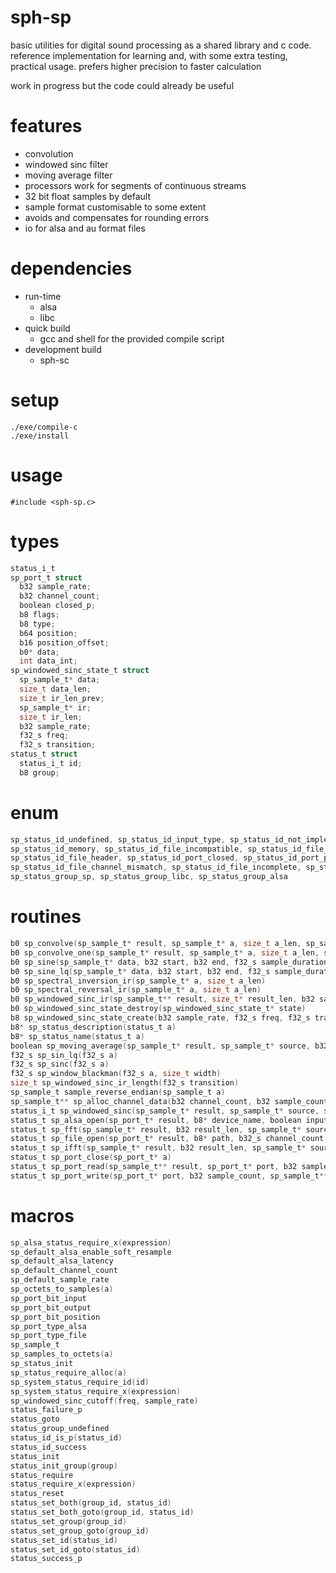 # sph-sp
basic utilities for digital sound processing as a shared library and c code.
reference implementation for learning and, with some extra testing, practical usage.
prefers higher precision to faster calculation

work in progress but the code could already be useful

# features
* convolution
* windowed sinc filter
* moving average filter
* processors work for segments of continuous streams
* 32 bit float samples by default
* sample format customisable to some extent
* avoids and compensates for rounding errors
* io for alsa and au format files

# dependencies
* run-time
  * alsa
  * libc
* quick build
  * gcc and shell for the provided compile script
* development build
  * sph-sc

# setup
```
./exe/compile-c
./exe/install
```

# usage
```
#include <sph-sp.c>
```

# types
```c
status_i_t
sp_port_t struct
  b32 sample_rate;
  b32 channel_count;
  boolean closed_p;
  b8 flags;
  b8 type;
  b64 position;
  b16 position_offset;
  b0* data;
  int data_int;
sp_windowed_sinc_state_t struct
  sp_sample_t* data;
  size_t data_len;
  size_t ir_len_prev;
  sp_sample_t* ir;
  size_t ir_len;
  b32 sample_rate;
  f32_s freq;
  f32_s transition;
status_t struct
  status_i_t id;
  b8 group;
```

# enum
```c
sp_status_id_undefined, sp_status_id_input_type, sp_status_id_not_implemented,
sp_status_id_memory, sp_status_id_file_incompatible, sp_status_id_file_encoding,
sp_status_id_file_header, sp_status_id_port_closed, sp_status_id_port_position,
sp_status_id_file_channel_mismatch, sp_status_id_file_incomplete, sp_status_id_port_type,
sp_status_group_sp, sp_status_group_libc, sp_status_group_alsa
```

# routines
```c
b0 sp_convolve(sp_sample_t* result, sp_sample_t* a, size_t a_len, sp_sample_t* b, size_t b_len, sp_sample_t* carryover, size_t carryover_len)
b0 sp_convolve_one(sp_sample_t* result, sp_sample_t* a, size_t a_len, sp_sample_t* b, size_t b_len)
b0 sp_sine(sp_sample_t* data, b32 start, b32 end, f32_s sample_duration, f32_s freq, f32_s phase, f32_s amp)
b0 sp_sine_lq(sp_sample_t* data, b32 start, b32 end, f32_s sample_duration, f32_s freq, f32_s phase, f32_s amp)
b0 sp_spectral_inversion_ir(sp_sample_t* a, size_t a_len)
b0 sp_spectral_reversal_ir(sp_sample_t* a, size_t a_len)
b0 sp_windowed_sinc_ir(sp_sample_t** result, size_t* result_len, b32 sample_rate, f32_s freq, f32_s transition)
b0 sp_windowed_sinc_state_destroy(sp_windowed_sinc_state_t* state)
b8 sp_windowed_sinc_state_create(b32 sample_rate, f32_s freq, f32_s transition, sp_windowed_sinc_state_t** state)
b8* sp_status_description(status_t a)
b8* sp_status_name(status_t a)
boolean sp_moving_average(sp_sample_t* result, sp_sample_t* source, b32 source_len, sp_sample_t* prev, b32 prev_len, sp_sample_t* next, b32 next_len, b32 start, b32 end, b32 distance)
f32_s sp_sin_lq(f32_s a)
f32_s sp_sinc(f32_s a)
f32_s sp_window_blackman(f32_s a, size_t width)
size_t sp_windowed_sinc_ir_length(f32_s transition)
sp_sample_t sample_reverse_endian(sp_sample_t a)
sp_sample_t** sp_alloc_channel_data(b32 channel_count, b32 sample_count)
status_i_t sp_windowed_sinc(sp_sample_t* result, sp_sample_t* source, size_t source_len, b32 sample_rate, f32_s freq, f32_s transition, sp_windowed_sinc_state_t** state)
status_t sp_alsa_open(sp_port_t* result, b8* device_name, boolean input_p, b32_s channel_count, b32_s sample_rate, b32_s latency)
status_t sp_fft(sp_sample_t* result, b32 result_len, sp_sample_t* source, b32 source_len)
status_t sp_file_open(sp_port_t* result, b8* path, b32_s channel_count, b32_s sample_rate)
status_t sp_ifft(sp_sample_t* result, b32 result_len, sp_sample_t* source, b32 source_len)
status_t sp_port_close(sp_port_t* a)
status_t sp_port_read(sp_sample_t** result, sp_port_t* port, b32 sample_count)
status_t sp_port_write(sp_port_t* port, b32 sample_count, sp_sample_t** channel_data)
```

# macros
```c
sp_alsa_status_require_x(expression)
sp_default_alsa_enable_soft_resample
sp_default_alsa_latency
sp_default_channel_count
sp_default_sample_rate
sp_octets_to_samples(a)
sp_port_bit_input
sp_port_bit_output
sp_port_bit_position
sp_port_type_alsa
sp_port_type_file
sp_sample_t
sp_samples_to_octets(a)
sp_status_init
sp_status_require_alloc(a)
sp_system_status_require_id(id)
sp_system_status_require_x(expression)
sp_windowed_sinc_cutoff(freq, sample_rate)
status_failure_p
status_goto
status_group_undefined
status_id_is_p(status_id)
status_id_success
status_init
status_init_group(group)
status_require
status_require_x(expression)
status_reset
status_set_both(group_id, status_id)
status_set_both_goto(group_id, status_id)
status_set_group(group_id)
status_set_group_goto(group_id)
status_set_id(status_id)
status_set_id_goto(status_id)
status_success_p
```
